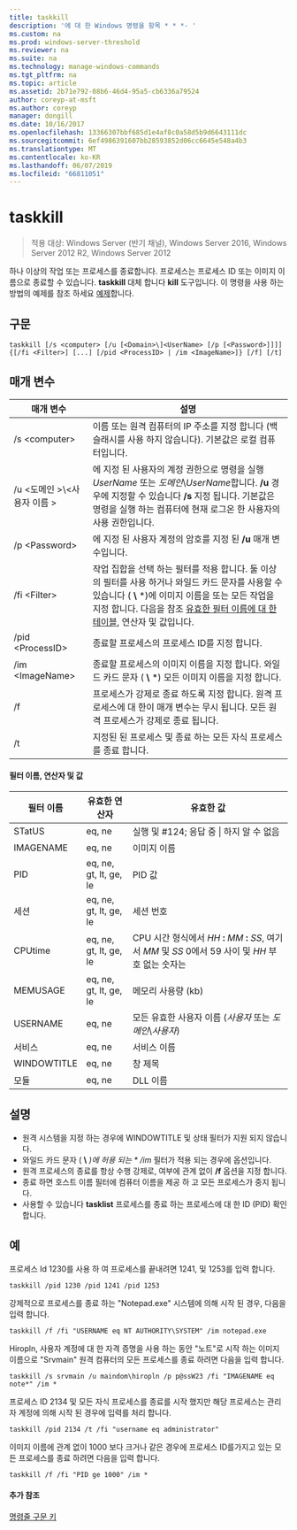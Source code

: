 ```yaml
---
title: taskkill
description: '에 대 한 Windows 명령을 항목 * * *- '
ms.custom: na
ms.prod: windows-server-threshold
ms.reviewer: na
ms.suite: na
ms.technology: manage-windows-commands
ms.tgt_pltfrm: na
ms.topic: article
ms.assetid: 2b71e792-08b6-46d4-95a5-cb6336a79524
author: coreyp-at-msft
ms.author: coreyp
manager: dongill
ms.date: 10/16/2017
ms.openlocfilehash: 13366307bbf685d1e4af8c0a58d5b9d6643111dc
ms.sourcegitcommit: 6ef4986391607bb28593852d06cc6645e548a4b3
ms.translationtype: MT
ms.contentlocale: ko-KR
ms.lasthandoff: 06/07/2019
ms.locfileid: "66811051"
---
```

# <a name="taskkill"></a>taskkill

>적용 대상: Windows Server (반기 채널), Windows Server 2016, Windows Server 2012 R2, Windows Server 2012

하나 이상의 작업 또는 프로세스를 종료합니다. 프로세스는 프로세스 ID 또는 이미지 이름으로 종료할 수 있습니다. **taskkill** 대체 합니다 **kill** 도구입니다.
이 명령을 사용 하는 방법의 예제를 참조 하세요 [예제](#examples)합니다.

## <a name="syntax"></a>구문

```
taskkill [/s <computer> [/u [<Domain>\]<UserName> [/p [<Password>]]]] {[/fi <Filter>] [...] [/pid <ProcessID> | /im <ImageName>]} [/f] [/t]
```

## <a name="parameters"></a>매개 변수

|         매개 변수         |                                                                                                                                        설명                                                                                                                                        |
|---------------------------|-------------------------------------------------------------------------------------------------------------------------------------------------------------------------------------------------------------------------------------------------------------------------------------------|
|      /s \<computer>       |                                                                                    이름 또는 원격 컴퓨터의 IP 주소를 지정 합니다 (백슬래시를 사용 하지 않습니다). 기본값은 로컬 컴퓨터입니다.                                                                                     |
| /u \<도메인 >\\\<사용자 이름 > | 에 지정 된 사용자의 계정 권한으로 명령을 실행 *UserName* 또는 *도메인*\\*UserName*합니다. **/u** 경우에 지정할 수 있습니다 **/s** 지정 됩니다. 기본값은 명령을 실행 하는 컴퓨터에 현재 로그온 한 사용자의 사용 권한입니다. |
|      /p \<Password>       |                                                                                                   에 지정 된 사용자 계정의 암호를 지정 된 **/u** 매개 변수입니다.                                                                                                   |
|       /fi \<Filter>       |          작업 집합을 선택 하는 필터를 적용 합니다. 둘 이상의 필터를 사용 하거나 와일드 카드 문자를 사용할 수 있습니다 ( **\\** \*)에 이미지 이름을 또는 모든 작업을 지정 합니다. 다음을 참조 [유효한 필터 이름에 대 한 테이블](#filter-names-operators-and-values), 연산자 및 값입니다.           |
|     /pid \<ProcessID>     |                                                                                                                 종료할 프로세스의 프로세스 ID를 지정 합니다.                                                                                                                 |
|     /im \<ImageName>      |                                                                                종료할 프로세스의 이미지 이름을 지정 합니다. 와일드 카드 문자 ( **\\** \*) 모든 이미지 이름을 지정 합니다.                                                                                |
|            /f             |                                                                    프로세스가 강제로 종료 하도록 지정 합니다. 원격 프로세스에 대 한이 매개 변수는 무시 됩니다. 모든 원격 프로세스가 강제로 종료 됩니다.                                                                     |
|            /t             |                                                                                                          지정된 된 프로세스 및 종료 하는 모든 자식 프로세스를 종료 합니다.                                                                                                          |

#### <a name="filter-names-operators-and-values"></a>필터 이름, 연산자 및 값

| 필터 이름 |    유효한 연산자     |                                                                유효한 값                                                                |
|-------------|------------------------|----------------------------------------------------------------------------------------------------------------------------------------------|
|   STatUS    |         eq, ne         |                                                 실행 및 #124; 응답 중 &#124; 하지 알 수 없음                                                 |
|  IMAGENAME  |         eq, ne         |                                                                  이미지 이름                                                                  |
|     PID     | eq, ne, gt, lt, ge, le |                                                                  PID 값                                                                   |
|   세션   | eq, ne, gt, lt, ge, le |                                                                세션 번호                                                                |
|   CPUtime   | eq, ne, gt, lt, ge, le | CPU 시간 형식에서 <em>HH</em> **:** <em>MM</em> **:** <em>SS</em>, 여기서 *MM* 및 *SS* 0에서 59 사이 및 *HH* 부호 없는 숫자는 |
|  MEMUSAGE   | eq, ne, gt, lt, ge, le |                                                              메모리 사용량 (kb)                                                              |
|  USERNAME   |         eq, ne         |                                               모든 유효한 사용자 이름 (*사용자* 또는 *도메인*\\*사용자*)                                               |
|  서비스   |         eq, ne         |                                                                 서비스 이름                                                                 |
| WINDOWTITLE |         eq, ne         |                                                                 창 제목                                                                 |
|   모듈   |         eq, ne         |                                                                   DLL 이름                                                                   |

## <a name="remarks"></a>설명
* 원격 시스템을 지정 하는 경우에 WINDOWTITLE 및 상태 필터가 지원 되지 않습니다.
* 와일드 카드 문자 ( **\\** <em>)에 허용 되는 * */im</em>*  필터가 적용 되는 경우에 옵션입니다.
* 원격 프로세스의 종료를 항상 수행 강제로, 여부에 관계 없이 **/f** 옵션을 지정 합니다.
* 종료 하면 호스트 이름 필터에 컴퓨터 이름을 제공 하 고 모든 프로세스가 중지 됩니다.
* 사용할 수 있습니다 **tasklist** 프로세스를 종료 하는 프로세스에 대 한 ID (PID) 확인 합니다.

## <a name="examples"></a>예

프로세스 Id 1230를 사용 하 여 프로세스를 끝내려면 1241, 및 1253를 입력 합니다.

```
taskkill /pid 1230 /pid 1241 /pid 1253
```

강제적으로 프로세스를 종료 하는 "Notepad.exe" 시스템에 의해 시작 된 경우, 다음을 입력 합니다.

```
taskkill /f /fi "USERNAME eq NT AUTHORITY\SYSTEM" /im notepad.exe
```

Hiropln, 사용자 계정에 대 한 자격 증명을 사용 하는 동안 "노트"로 시작 하는 이미지 이름으로 "Srvmain" 원격 컴퓨터의 모든 프로세스를 종료 하려면 다음을 입력 합니다.

```
taskkill /s srvmain /u maindom\hiropln /p p@ssW23 /fi "IMAGENAME eq note*" /im *
```

프로세스 ID 2134 및 모든 자식 프로세스를 종료를 시작 했지만 해당 프로세스는 관리자 계정에 의해 시작 된 경우에 입력를 처리 합니다.

```
taskkill /pid 2134 /t /fi "username eq administrator"
```

이미지 이름에 관계 없이 1000 보다 크거나 같은 경우에 프로세스 ID를가지고 있는 모든 프로세스를 종료 하려면 다음을 입력 합니다.

```
taskkill /f /fi "PID ge 1000" /im *
```

#### <a name="additional-references"></a>추가 참조
[명령줄 구문 키](command-line-syntax-key.md)
